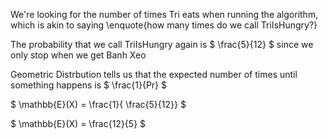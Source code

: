 We're looking for the number of times Tri eats when running the algorithm, which is akin to saying \enquote{how many times do we call TriIsHungry?}

The probability that we call TriIsHungry again is $ \frac{5}{12} $ since we only stop when we get Banh Xeo

Geometric Distrbution tells us that the expected number of times until something happens is $ \frac{1}{Pr} $

$ \mathbb{E}(X) = \frac{1}{ \frac{5}{12}} $

$ \mathbb{E}(X) = \frac{12}{5} $
